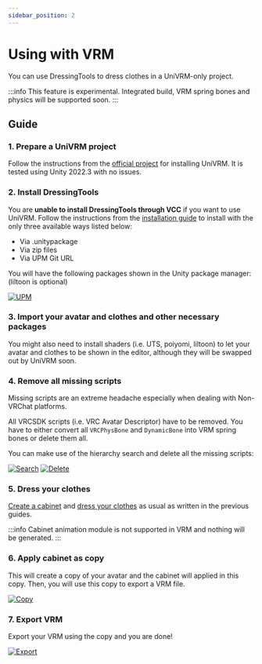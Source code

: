 ```yaml
---
sidebar_position: 2
---
```


# Using with VRM

You can use DressingTools to dress clothes in a UniVRM-only project.

:::info
This feature is experimental. Integrated build, VRM spring bones and physics will be supported soon.
:::

## Guide

### 1. Prepare a UniVRM project

Follow the instructions from the [official project](https://github.com/vrm-c/UniVRM#installation) for installing UniVRM. It is tested using Unity 2022.3 with no issues.

### 2. Install DressingTools

You are **unable to install DressingTools through VCC** if you want to use UniVRM. Follow the instructions from the [installation guide](/docs/getting-started/installation#via-unitypackage)
to install with the only three available ways listed below:

- Via .unitypackage
- Via zip files
- Via UPM Git URL

You will have the following packages shown in the Unity package manager: (liltoon is optional)

[![UPM](/img/guide-vrm-3-upmgr.PNG)](/img/guide-vrm-3-upmgr.PNG)

### 3. Import your avatar and clothes and other necessary packages

You might also need to install shaders (i.e. UTS, poiyomi, liltoon) to let your avatar and clothes to be shown in the editor,
although they will be swapped out by UniVRM soon.

### 4. Remove all missing scripts

Missing scripts are an extreme headache especially when dealing with Non-VRChat platforms.

All VRCSDK scripts (i.e. VRC Avatar Descriptor) have to be removed.
You have to either convert all `VRCPhysBone` and `DynamicBone` into VRM spring bones or delete them all.

You can make use of the hierarchy search and delete all the missing scripts:

[![Search](/img/guide-vrm-4-search.PNG)](/img/guide-vrm-4-search.PNG)
[![Delete](/img/guide-vrm-4-delete.PNG)](/img/guide-vrm-4-delete.PNG)

### 5. Dress your clothes

[Create a cabinet](/docs/getting-started/setup-cabinet) and [dress your clothes](/docs/getting-started/quick-setup-clothes) as usual as written in the previous guides.

:::info
Cabinet animation module is not supported in VRM and nothing will be generated.
:::

### 6. Apply cabinet as copy

This will create a copy of your avatar and the cabinet will applied in this copy. Then, you will use this copy to export a VRM file.

[![Copy](/img/guide-vrm-6-copy.PNG)](/img/guide-vrm-6-copy.PNG)

### 7. Export VRM

Export your VRM using the copy and you are done!

[![Export](/img/guide-vrm-7-export.PNG)](/img/guide-vrm-7-export.PNG)
